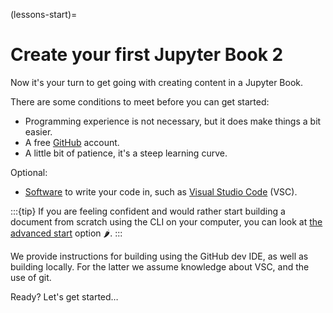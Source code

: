 (lessons-start)=
# Create your first Jupyter Book 2

Now it's your turn to get going with creating content in a Jupyter Book.

There are some conditions to meet before you can get started:

- Programming experience is not necessary, but it does make things a bit easier.
- A free [GitHub](https://github.com/) account.
- A little bit of patience, it's a steep learning curve.

Optional:
- [Software](#software) to write your code in, such as [Visual Studio Code](https://code.visualstudio.com/) (VSC).

:::{tip}
If you are feeling confident and would rather start building a document from scratch using the CLI on your computer, you can look at [the advanced start](#advanced-start) option &#127798;.
:::

We provide instructions for building using the GitHub dev IDE, as well as building locally. For the latter we assume knowledge about VSC, and the use of git.

Ready? Let's get started…
